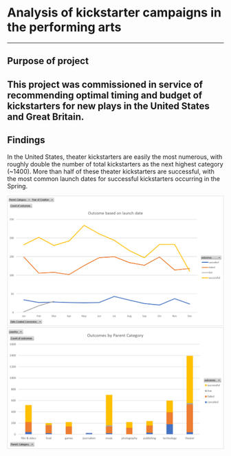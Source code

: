 # Analysis of kickstarter campaigns in the performing arts
---
## Purpose of project

This project was commissioned in service of recommending optimal timing and budget of kickstarters for new plays in the United States and Great Britain.
---
## Findings

In the United States, theater kickstarters are easily the most numerous, with roughly double the number of total kickstarters as the next highest category (~1400).  More than half of these theater kickstarters are successful, with the most common launch dates for successful kickstarters occurring in the Spring.

![OutcomesByLaunchDate](OutcomesByLaunchDate.png)
![OutcomesByParentCategory](OutcomesByParentCategory.png)
